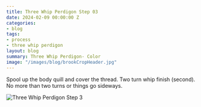 ```yaml
---
title: Three Whip Perdigon Step 03
date: 2024-02-09 00:00:00 Z
categories:
- blog
tags:
- process
- three whip perdigon
layout: blog
summary: Three Whip Perdigon- Color
image: "/images/blog/brookCropHeader.jpg"
---
```


Spool up the body quill and cover the thread.  Two turn whip finish (second).  No more than two turns or things go sideways.

![Three Whip Perdigon Step 3](https://effectiveflybox.github.io/images/posts/2024-02-09-threeWhipPerdigonStep03.jpg "Three Whip Perdigon Step 03")